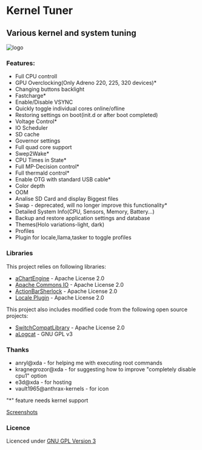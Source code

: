 #  Kernel Tuner 
## Various kernel and system tuning 

![logo](http://dl.dropbox.com/u/21407545/kt_logo.png)
### Features:

* Full CPU controll
* GPU Overclocking(Only Adreno 220, 225, 320 devices)*
* Changing buttons backlight
* Fastcharge*
* Enable/Disable VSYNC
* Quickly toggle individual cores online/ofline
* Restoring settings on boot(init.d or after boot completed)
* Voltage Control*
* IO Scheduler
* SD cache
* Governor settings
* Full quad core support
* Swep2Wake*
* CPU Times in State*
* Full MP-Decision control*
* Full thermald control*
* Enable OTG with standard USB cable*
* Color depth
* OOM
* Analise SD Card and display Biggest files
* Swap - deprecated, will no longer improve this functionality*
* Detailed System Info(CPU, Sensors, Memory, Battery...)
* Backup and restore application settings and database
* Themes(Holo variations-light, dark)
* Profiles
* Plugin for locale,llama,tasker to toggle profiles

### Libraries

This project relies on following libraries: 

* [aChartEngine](http://code.google.com/p/achartengine/) - Apache License 2.0
* [Apache Commons IO](http://commons.apache.org/proper/commons-io/) - Apache License 2.0
* [ActionBarSherlock](http://actionbarsherlock.com/) - Apache License 2.0
* [Locale Plugin](http://www.twofortyfouram.com/developer) - Apache License 2.0

This project also includes modified code from the following open source projects:

* [SwitchCompatLibrary](https://github.com/ankri/SwitchCompatLibrary) - Apache License 2.0
* [aLogcat](http://code.google.com/p/alogcat/) - GNU GPL v3

### Thanks

* anryl@xda - for helping me with executing root commands
* kragnegrozor@xda - for suggesting how to improve "completely disable cpu1" option
* e3d@xda - for hosting
* vault1965@anthrax-kernels - for icon

"*"  feature needs kernel support

[Screenshots](http://kerneltuner.pedjaapps.in.rs/screenshots/)

### Licence

Licenced under [GNU GPL Version 3](https://github.com/pedja1/Kernel-Tuner/blob/master/LICENSE)
